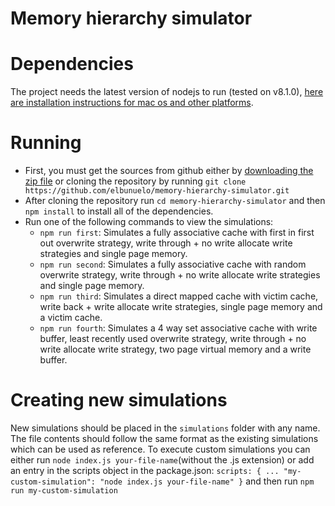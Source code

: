 # Memory hierarchy simulator

# Dependencies
The project needs the latest version of nodejs to run (tested on v8.1.0), [here are installation instructions for mac os and other platforms]( https://nodejs.org/en/download/package-manager/#osx).

# Running
* First, you must get the sources from github either by [downloading the zip file](https://github.com/elbunuelo/memory-hierarchy-simulator/archive/master.zip) or cloning the repository by running `git clone https://github.com/elbunuelo/memory-hierarchy-simulator.git`
* After cloning the repository run `cd memory-hierarchy-simulator` and then `npm install` to install all of the dependencies.
* Run one of the following commands to view the simulations:
    * `npm run first`: Simulates a fully associative cache with first in first out overwrite strategy, write through + no write allocate write strategies and single page memory.
    * `npm run second`: Simulates a fully associative cache with random overwrite strategy, write through + no write allocate write strategies and single page memory.
    * `npm run third`: Simulates a direct mapped cache with victim cache, write back + write allocate write strategies, single page memory and a victim cache.
    * `npm run fourth`: Simulates a 4 way set associative cache with write buffer, least recently used overwrite strategy, write through + no write allocate write strategy, two page virtual memory and a write buffer.

# Creating new simulations

New simulations should be placed in the `simulations` folder with any name. The file contents should follow the same format as the existing simulations which can be used as reference. 
To execute custom simulations you can either run `node index.js your-file-name`(without the .js extension) or add an entry in the scripts object in the package.json: `scripts: {
...
"my-custom-simulation": "node index.js your-file-name"
}` and then run `npm run my-custom-simulation`
